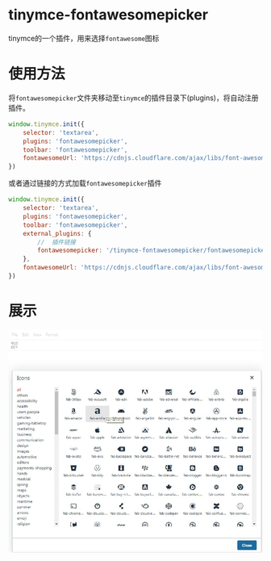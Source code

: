 # tinymce-fontawesomepicker
tinymce的一个插件，用来选择`fontawesome`图标

# 使用方法
将`fontawesomepicker`文件夹移动至`tinymce`的插件目录下(plugins)，将自动注册插件。
```js
window.tinymce.init({
    selector: 'textarea',
    plugins: 'fontawesomepicker',
    toolbar: 'fontawesomepicker',
    fontawesomeUrl: 'https://cdnjs.cloudflare.com/ajax/libs/font-awesome/5.13.0/css/all.min.css'
})
```
或者通过链接的方式加载`fontawesomepicker`插件
```js
window.tinymce.init({
    selector: 'textarea',
    plugins: 'fontawesomepicker',
    toolbar: 'fontawesomepicker',
    external_plugins: {
        //  插件链接
        fontawesomepicker: '/tinymce-fontawesomepicker/fontawesomepicker/plugin.js'
    },
    fontawesomeUrl: 'https://cdnjs.cloudflare.com/ajax/libs/font-awesome/5.13.0/css/all.min.css'
})
```

# 展示
![image](20200520140904.jpg)